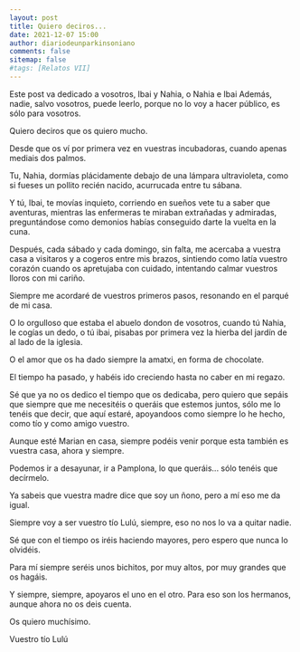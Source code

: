 ```yaml
---
layout: post
title: Quiero deciros...
date: 2021-12-07 15:00
author: diariodeunparkinsoniano
comments: false
sitemap: false
#tags: [Relatos VII]
---
```


Este post va dedicado a vosotros, Ibai y Nahia, o Nahia e Ibai
Además, nadie, salvo vosotros, puede leerlo, porque no lo voy a hacer público, es sólo para vosotros.

Quiero deciros que os quiero mucho.

Desde que os ví por primera vez en vuestras incubadoras, cuando apenas mediais dos palmos.

Tu, Nahia, dormías plácidamente debajo de una lámpara ultravioleta, como si fueses un pollito recién nacido, acurrucada entre tu sábana.

Y tú, Ibai, te movías inquieto, corriendo en sueños vete tu a saber que aventuras, mientras las enfermeras te miraban extrañadas y admiradas, preguntándose como demonios habías conseguido darte la vuelta en la cuna. 

Después, cada sábado y cada domingo, sin falta, me acercaba a vuestra casa a visitaros y a cogeros entre mis brazos, sintiendo como latía vuestro corazón cuando os apretujaba con cuidado, intentando calmar vuestros lloros con mi cariño.

Siempre me acordaré de vuestros primeros pasos, resonando en el parqué de mi casa.

O lo orgulloso que estaba el abuelo dondon de vosotros, cuando tú Nahia, le cogías un dedo, o tú ibai, pisabas por primera vez la hierba del jardín de al lado de la iglesia.

O el amor que os ha dado siempre la amatxi, en forma de chocolate.

El tiempo ha pasado, y habéis ido creciendo hasta no caber en mi regazo.

Sé que ya no os dedico el tiempo que os dedicaba, pero quiero que sepáis que siempre que me necesitéis o queráis que estemos juntos, sólo me lo tenéis que decir, que aquí estaré, apoyandoos como siempre lo he hecho, como tío y como amigo vuestro.

Aunque esté Marian en casa, siempre podéis venir porque esta también es vuestra casa, ahora y siempre.

Podemos ir a desayunar, ir a Pamplona, lo que queráis... sólo tenéis que decírmelo.

Ya sabeis que vuestra madre dice que soy un ñono, pero a mí eso me da igual.

Siempre voy a ser vuestro tío Lulú, siempre, eso no nos lo va a quitar nadie.

Sé que con el tiempo os iréis haciendo mayores, pero espero que nunca lo olvidéis.

Para mí siempre seréis unos bichitos, por muy altos, por muy grandes que os hagáis.

Y siempre, siempre, apoyaros el uno en el otro. Para eso son los hermanos, aunque ahora no os deis cuenta.


Os quiero muchísimo.

Vuestro tío Lulú






